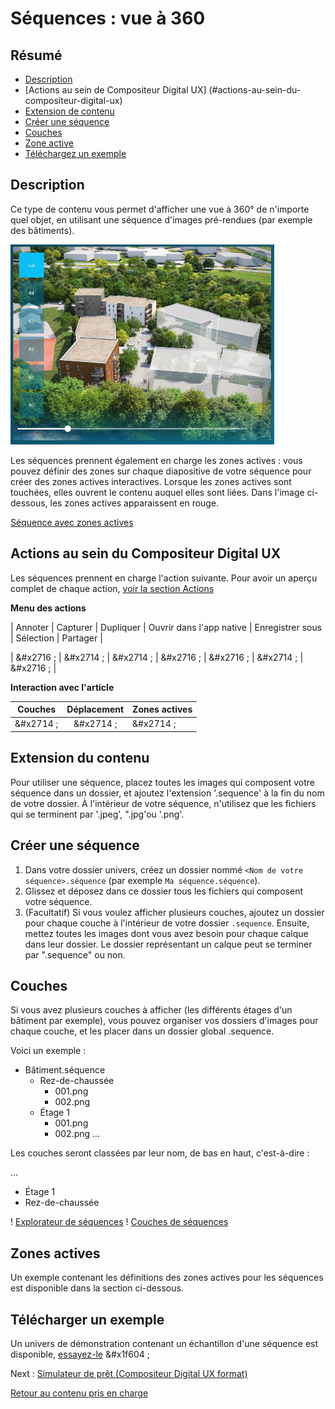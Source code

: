 # Séquences : vue à 360

## Résumé
* [Description](#description)
* [Actions au sein de Compositeur Digital UX] (#actions-au-sein-du-compositeur-digital-ux)
* [Extension de contenu](#extension-de-contenu)
* [Créer une séquence](#créer-une-séquence)
* [Couches](#couches)
* [Zone active](#zones-actives)
* [Téléchargez un exemple](#télécharger-un-exemple)

## Description

Ce type de contenu vous permet d'afficher une vue à 360° de n'importe quel objet, en utilisant une séquence d'images pré-rendues (par exemple des bâtiments).

![Séquence à plusieurs couches](../../../en/img/content_sequence.JPG)

Les séquences prennent également en charge les zones actives : vous pouvez définir des zones sur chaque diapositive de votre séquence pour créer des zones actives interactives. Lorsque les zones actives sont touchées, elles ouvrent le contenu auquel elles sont liées. Dans l'image ci-dessous, les zones actives apparaissent en rouge.

[Séquence avec zones actives](../../../en/img/content_sequence_hotspots.JPG)

## Actions au sein du Compositeur Digital UX

Les séquences prennent en charge l'action suivante. Pour avoir un aperçu complet de chaque action, [voir la section Actions](actions.md)

**Menu des actions**

| Annoter   | Capturer  | Dupliquer | Ouvrir dans l'app native | Enregistrer sous | Sélection | Partager |

| &#x2716 ; | &#x2714 ; | &#x2714 ; | &#x2716 ;                | &#x2716 ;        | &#x2714 ; | &#x2716 ; |

**Interaction avec l'article**

| Couches  | Déplacement | Zones actives |
|:--------:|:--------:   |:----------|
| &#x2714 ;| &#x2714 ;   | &#x2714 ; |

## Extension du contenu

Pour utiliser une séquence, placez toutes les images qui composent votre séquence dans un dossier, et ajoutez l'extension '.sequence' à la fin du nom de votre dossier. À l'intérieur de votre séquence, n'utilisez que les fichiers qui se terminent par '.jpeg', ".jpg'ou '.png'.

## Créer une séquence

1. Dans votre dossier univers, créez un dossier nommé `<Nom de votre séquence>.séquence` (par exemple `Ma séquence.séquence`).
2. Glissez et déposez dans ce dossier tous les fichiers qui composent votre séquence.
3. (Facultatif) Si vous voulez afficher plusieurs couches, ajoutez un dossier pour chaque couche à l'intérieur de votre dossier `.sequence`. Ensuite, mettez toutes les images dont vous avez besoin pour chaque calque dans leur dossier. Le dossier représentant un calque peut se terminer par ".sequence" ou non.

## Couches

Si vous avez plusieurs couches à afficher (les différents étages d'un bâtiment par exemple), vous pouvez organiser vos dossiers d'images pour chaque couche, et les placer dans un dossier global .sequence.

Voici un exemple :

* Bâtiment.séquence
  * Rez-de-chaussée
    * 001.png
    * 002.png
  * Étage 1
    * 001.png
    * 002.png
...

Les couches seront classées par leur nom, de bas en haut, c'est-à-dire :

...
* Étage 1
* Rez-de-chaussée

! [Explorateur de séquences](../../../en/img/dossier_séquence_contenu.JPG) ! [Couches de séquences](../../../en/img/couches_séquence_contenu.JPG)

## Zones actives

Un exemple contenant les définitions des zones actives pour les séquences est disponible dans la section ci-dessous.

## Télécharger un exemple

Un univers de démonstration contenant un échantillon d'une séquence est disponible, [essayez-le](../Demo-Universe.zip) &#x1f604 ;

Next : [Simulateur de prêt (Compositeur Digital UX format)](simulator.md)

[Retour au contenu pris en charge](index.md)
